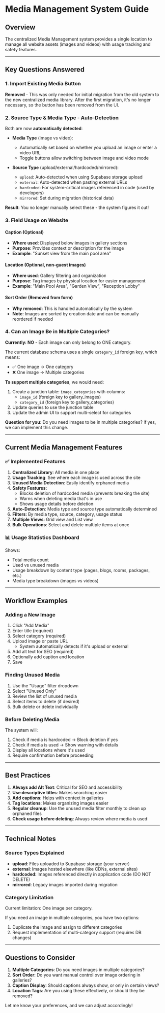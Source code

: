 # Media Management System Guide

## Overview
The centralized Media Management system provides a single location to manage all website assets (images and videos) with usage tracking and safety features.

---

## Key Questions Answered

### 1. **Import Existing Media Button**
**Removed** - This was only needed for initial migration from the old system to the new centralized media library. After the first migration, it's no longer necessary, so the button has been removed from the UI.

### 2. **Source Type & Media Type - Auto-Detection**
Both are now **automatically detected**:

- **Media Type** (image vs video):
  - Automatically set based on whether you upload an image or enter a video URL
  - Toggle buttons allow switching between image and video mode

- **Source Type** (upload/external/hardcoded/mirrored):
  - `upload`: Auto-detected when using Supabase storage upload
  - `external`: Auto-detected when pasting external URLs
  - `hardcoded`: For system-critical images referenced in code (used by developers)
  - `mirrored`: Set during migration (historical data)

**Result**: You no longer manually select these - the system figures it out!

### 3. **Field Usage on Website**

#### **Caption** (Optional)
- **Where used**: Displayed below images in gallery sections
- **Purpose**: Provides context or description for the image
- **Example**: "Sunset view from the main pool area"

#### **Location** (Optional, non-guest images)
- **Where used**: Gallery filtering and organization
- **Purpose**: Tag images by physical location for easier management
- **Example**: "Main Pool Area", "Garden View", "Reception Lobby"

#### **Sort Order** (Removed from form)
- **Why removed**: This is handled automatically by the system
- **Note**: Images are sorted by creation date and can be manually reordered if needed

### 4. **Can an Image Be in Multiple Categories?**

**Currently: NO** - Each image can only belong to ONE category.

The current database schema uses a single `category_id` foreign key, which means:
- ✅ One image → One category
- ❌ One image → Multiple categories

**To support multiple categories**, we would need:
1. Create a junction table: `image_categories` with columns:
   - `image_id` (foreign key to gallery_images)
   - `category_id` (foreign key to gallery_categories)
2. Update queries to use the junction table
3. Update the admin UI to support multi-select for categories

**Question for you**: Do you need images to be in multiple categories? If yes, we can implement this change.

---

## Current Media Management Features

### ✅ Implemented Features

1. **Centralized Library**: All media in one place
2. **Usage Tracking**: See where each image is used across the site
3. **Unused Media Detection**: Easily identify orphaned media
4. **Safety Features**:
   - Blocks deletion of hardcoded media (prevents breaking the site)
   - Warns when deleting media that's in use
   - Shows usage details before deletion
5. **Auto-Detection**: Media type and source type automatically determined
6. **Filters**: By media type, source, category, usage status
7. **Multiple Views**: Grid view and List view
8. **Bulk Operations**: Select and delete multiple items at once

### 📊 Usage Statistics Dashboard

Shows:
- Total media count
- Used vs unused media
- Usage breakdown by content type (pages, blogs, rooms, packages, etc.)
- Media type breakdown (images vs videos)

---

## Workflow Examples

### Adding a New Image

1. Click "Add Media"
2. Enter title (required)
3. Select category (required)
4. Upload image or paste URL
   - System automatically detects if it's upload or external
5. Add alt text for SEO (required)
6. Optionally add caption and location
7. Save

### Finding Unused Media

1. Use the "Usage" filter dropdown
2. Select "Unused Only"
3. Review the list of unused media
4. Select items to delete (if desired)
5. Bulk delete or delete individually

### Before Deleting Media

The system will:
1. Check if media is hardcoded → Block deletion if yes
2. Check if media is used → Show warning with details
3. Display all locations where it's used
4. Require confirmation before proceeding

---

## Best Practices

1. **Always add Alt Text**: Critical for SEO and accessibility
2. **Use descriptive titles**: Makes searching easier
3. **Add captions**: Helps with context in galleries
4. **Tag locations**: Makes organizing images easier
5. **Regular cleanup**: Use the unused media filter monthly to clean up orphaned files
6. **Check usage before deleting**: Always review where media is used

---

## Technical Notes

### Source Types Explained

- **upload**: Files uploaded to Supabase storage (your server)
- **external**: Images hosted elsewhere (like CDNs, external sites)
- **hardcoded**: Images referenced directly in application code (DO NOT DELETE)
- **mirrored**: Legacy images imported during migration

### Category Limitation

Current limitation: One image per category.

If you need an image in multiple categories, you have two options:
1. Duplicate the image and assign to different categories
2. Request implementation of multi-category support (requires DB changes)

---

## Questions to Consider

1. **Multiple Categories**: Do you need images in multiple categories?
2. **Sort Order**: Do you want manual control over image ordering in galleries?
3. **Caption Display**: Should captions always show, or only in certain views?
4. **Location Tags**: Are you using these effectively, or should they be removed?

Let me know your preferences, and we can adjust accordingly!
